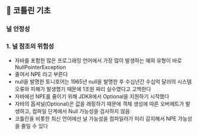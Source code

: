## :pushpin: 코틀린 기초

### 널 안정성

### 1. 널 참조의 위험성
- 자바를 포함한 많은 프로그래밍 언어에서 가장 많이 발생하는 예외 유형이 바로 NullPointerException
- 줄여서 NPE 라고 부른다
- null을 발명한 토니호어는 1965년 null을 발명한 후 수십년간 수십억 달러의 시스템 오류와 피해가 발생했기 때문에
1조원 짜리 실수였다고 고백한다
- 자바에선 NPE를 줄이기 위해 JDK8에서 Optional을 지원하기 시작했다
- 자바의 옵셔널(Optional)은 값을 래핑하기 때문에 객체 생성에 따른 오버헤트가 발생하고, 컴파일 단계에서 Null 가능성을 검사하지 않음
- 코틀린을 비롯한 최신 언어에선 널 가능성을 컴파일러가 미리 감지해서 NPE 가능성을 줄일 수 있다